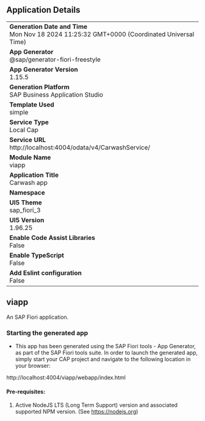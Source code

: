 ## Application Details
|               |
| ------------- |
|**Generation Date and Time**<br>Mon Nov 18 2024 11:25:32 GMT+0000 (Coordinated Universal Time)|
|**App Generator**<br>@sap/generator-fiori-freestyle|
|**App Generator Version**<br>1.15.5|
|**Generation Platform**<br>SAP Business Application Studio|
|**Template Used**<br>simple|
|**Service Type**<br>Local Cap|
|**Service URL**<br>http://localhost:4004/odata/v4/CarwashService/|
|**Module Name**<br>viapp|
|**Application Title**<br>Carwash app|
|**Namespace**<br>|
|**UI5 Theme**<br>sap_fiori_3|
|**UI5 Version**<br>1.96.25|
|**Enable Code Assist Libraries**<br>False|
|**Enable TypeScript**<br>False|
|**Add Eslint configuration**<br>False|

## viapp

An SAP Fiori application.

### Starting the generated app

-   This app has been generated using the SAP Fiori tools - App Generator, as part of the SAP Fiori tools suite.  In order to launch the generated app, simply start your CAP project and navigate to the following location in your browser:

http://localhost:4004/viapp/webapp/index.html

#### Pre-requisites:

1. Active NodeJS LTS (Long Term Support) version and associated supported NPM version.  (See https://nodejs.org)


